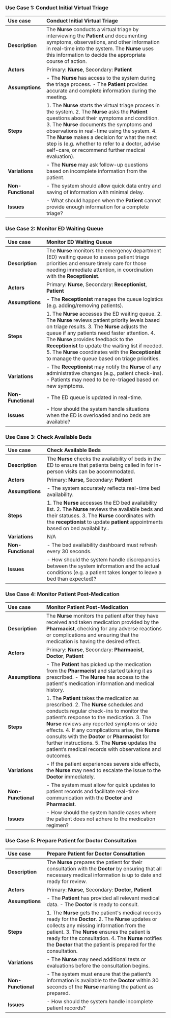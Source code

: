 
### Use Case 1: Conduct Initial Virtual Triage
| Use case | Conduct Initial Virtual Triage |
| :---- | :---- |
| **Description** | The **Nurse** conducts a virtual triage by interviewing the **Patient** and documenting symptoms, observations, and other information in real-time into the system. The **Nurse** uses this information to decide the appropriate course of action. |
| **Actors** | Primary: **Nurse**, Secondary: **Patient** |
| **Assumptions** | \- The **Nurse** has access to the system during the triage process. \- The **Patient** provides accurate and complete information during the meeting. |
| **Steps** | 1\. The **Nurse** starts the virtual triage process in the system. 2\. The **Nurse** asks the **Patient** questions about their symptoms and condition. 3\. The **Nurse** documents the symptoms and observations in real-time using the system. 4\. The **Nurse** makes a decision for what the next step is (e.g. whether to refer to a doctor, advise self-care, or recommend further medical evaluation). |
| **Variations** | \- The **Nurse** may ask follow-up questions based on incomplete information from the patient. |
| **Non-Functional** | \- The system should allow quick data entry and saving of information with minimal delay. |
| **Issues** | \- What should happen when the **Patient** cannot provide enough information for a complete triage? |


### Use Case 2: Monitor ED Waiting Queue
| Use case | Monitor ED Waiting Queue |
| :---- | :---- |
| **Description** | The **Nurse** monitors the emergency department (ED) waiting queue to assess patient triage priorities and ensure timely care for those needing immediate attention, in coordination with the **Receptionist**. |
| **Actors** | Primary: **Nurse**, Secondary: **Receptionist**, **Patient** |
| **Assumptions** | \- The **Receptionist** manages the queue logistics (e.g. adding/removing patients).  |
| **Steps** | 1\. The **Nurse** accesses the ED waiting queue. 2\. The **Nurse** reviews patient priority levels based on triage results. 3\. The **Nurse** adjusts the queue if any patients need faster attention. 4\. The **Nurse** provides feedback to the **Receptionist** to update the waiting list if needed. 5\. The **Nurse** coordinates with the **Receptionist** to manage the queue based on triage priorities. |
| **Variations** | \- The **Receptionist** may notify the **Nurse** of any administrative changes (e.g., patient check-ins). \- Patients may need to be re-triaged based on new symptoms. |
| **Non-Functional** | \- The ED queue is updated in real-time. |
| **Issues** | \- How should the system handle situations when the ED is overloaded and no beds are available? |


### Use Case 3: Check Available Beds
| Use case | Check Available Beds |
| :---- | :---- |
| **Description** | The **Nurse** checks the availability of beds in the ED to ensure that patients being called in for in-person visits can be accommodated. |
| **Actors** | Primary: **Nurse**, Secondary: **Patient** |
| **Assumptions** | \- The system accurately reflects real-time bed availability. |
| **Steps** | 1\. The **Nurse** accesses the ED bed availability list. 2\. The **Nurse** reviews the available beds and their statuses. 3\. The **Nurse** coordinates with the **receptionist** to update **patient** appointments based on bed availability.. |
| **Variations** | N/A |
| **Non-Functional** | \- The bed availability dashboard must refresh every 30 seconds. |
| **Issues** | \- How should the system handle discrepancies between the system information and the actual conditions (e.g. a patient takes longer to leave a bed than expected)? |


### Use Case 4: Monitor Patient Post-Medication
| Use case | Monitor Patient Post-Medication |
| :---- | :---- |
| **Description** | The **Nurse** monitors the patient after they have received and taken medication provided by the **Pharmacist**, checking for any adverse reactions or complications and ensuring that the medication is having the desired effect. |
| **Actors** | Primary: **Nurse**, Secondary: **Pharmacist**, **Doctor**, **Patient** |
| **Assumptions** | \- The **Patient** has picked up the medication from the **Pharmacist** and started taking it as prescribed. \- The **Nurse** has access to the patient's medication information and medical history. |
| **Steps** | 1\. The **Patient** takes the medication as prescribed. 2\. The **Nurse** schedules and conducts regular check-ins to monitor the patient’s response to the medication. 3\. The **Nurse** reviews any reported symptoms or side effects. 4\. If any complications arise, the **Nurse** consults with the **Doctor** or **Pharmacist** for further instructions. 5\. The **Nurse** updates the patient’s medical records with observations and outcomes. |
| **Variations** | \- If the patient experiences severe side effects, the **Nurse** may need to escalate the issue to the **Doctor** immediately. |
| **Non-Functional** | \- The system must allow for quick updates to patient records and facilitate real-time communication with the **Doctor** and **Pharmacist**. |
| **Issues** | \- How should the system handle cases where the patient does not adhere to the medication regimen? |


### Use Case 5: Prepare Patient for Doctor Consultation
| Use case | Prepare Patient for Doctor Consultation |
| :---- | :---- |
| **Description** | The **Nurse** prepares the patient for their consultation with the **Doctor** by ensuring that all necessary medical information is up to date and ready for review. |
| **Actors** | Primary: **Nurse**, Secondary: **Doctor, Patient** |
| **Assumptions** | \- The **Patient** has provided all relevant medical data. \- The **Doctor** is ready to consult. |
| **Steps** | 1\. The **Nurse** gets the patient's medical records ready for the **Doctor**.  2\. The **Nurse** updates or collects any missing information from the patient. 3\. The **Nurse** ensures the patient is ready for the consultation. 4\. The **Nurse** notifies the **Doctor** that the patient is prepared for the consultation. |
| **Variations** | \- The **Nurse** may need additional tests or evaluations before the consultation begins. |
| **Non-Functional** | \- The system must ensure that the patient’s information is available to the **Doctor** within 30 seconds of the **Nurse** marking the patient as prepared. |
| **Issues** | \- How should the system handle incomplete patient records? |

